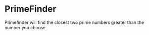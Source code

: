 # PrimeFinder
Primefinder will find the closest two prime numbers greater than the number you choose
